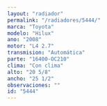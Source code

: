 ```yaml
---
layout: "radiador"
permalink: "/radiadores/5444/"
marca: "Toyota"
modelo: "Hilux"
ano: "2008"
motor: "L4 2.7"
transmision: "Automática"
parte: "16400-OC210"
clima: "Con clima"
alto: "20 5/8"
ancho: "25 1/2"
observaciones: ""
id: "5444"
---
```


